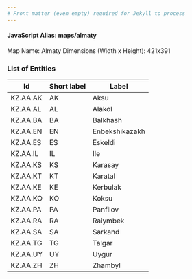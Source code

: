 ```yaml
---
# Front matter (even empty) required for Jekyll to process
---
```


#### JavaScript Alias: maps/almaty

Map Name: Almaty
Dimensions (Width x Height): 421x391

### List of Entities

 | Id       | Short label | Label          |
 | -------- | ----------- | -------------- |
 | KZ.AA.AK | AK          | Aksu           |
 | KZ.AA.AL | AL          | Alakol         |
 | KZ.AA.BA | BA          | Balkhash       |
 | KZ.AA.EN | EN          | Enbekshikazakh |
 | KZ.AA.ES | ES          | Eskeldi        |
 | KZ.AA.IL | IL          | Ile            |
 | KZ.AA.KS | KS          | Karasay        |
 | KZ.AA.KT | KT          | Karatal        |
 | KZ.AA.KE | KE          | Kerbulak       |
 | KZ.AA.KO | KO          | Koksu          |
 | KZ.AA.PA | PA          | Panfilov       |
 | KZ.AA.RA | RA          | Raiymbek       |
 | KZ.AA.SA | SA          | Sarkand        |
 | KZ.AA.TG | TG          | Talgar         |
 | KZ.AA.UY | UY          | Uygur          |
 | KZ.AA.ZH | ZH          | Zhambyl        |
 